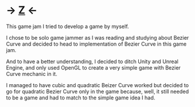 # -> [Z](https://pfjinn.itch.io/z) <-

This game jam I tried to develop a game by myself.

I chose to be solo game jammer as I was reading and studying about Bezier Curve and decided to head to implementation of Bezier Curve in this game jam. 

And to have a better understanding, I decided to ditch Unity and Unreal Engine, and only used OpenGL to create a very simple game with Bezier Curve mechanic in it.

I managed to have cubic and quadratic Beizer Curve worked but decided to go for quadratic Bezier Curve only in the game because, well, it still needed to be a game and had to match to the simple game idea I had. 
